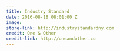 ```yaml
---
title: Industry Standard
date: 2016-08-18 08:01:00 Z
image: 
store-link: http://industrystandardny.com
credit: One & Other
credit-link: http://oneandother.co
---
```


